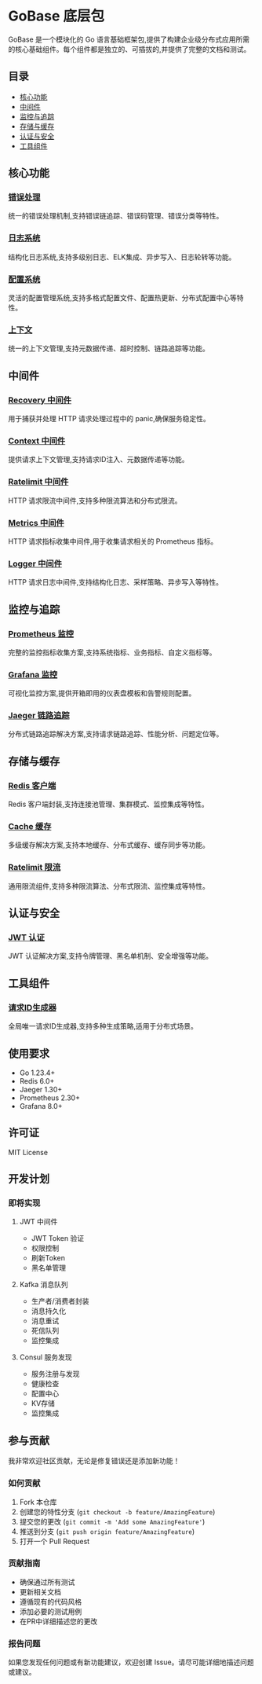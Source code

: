 # GoBase 底层包

GoBase 是一个模块化的 Go 语言基础框架包,提供了构建企业级分布式应用所需的核心基础组件。每个组件都是独立的、可插拔的,并提供了完整的文档和测试。

## 目录
- [核心功能](#核心功能)
- [中间件](#中间件)
- [监控与追踪](#监控与追踪)
- [存储与缓存](#存储与缓存)
- [认证与安全](#认证与安全)
- [工具组件](#工具组件)

## 核心功能

### [错误处理](/pkg/errors/README.md)
统一的错误处理机制,支持错误链追踪、错误码管理、错误分类等特性。

### [日志系统](/pkg/logger/README.md)
结构化日志系统,支持多级别日志、ELK集成、异步写入、日志轮转等功能。

### [配置系统](/pkg/config/README.md)
灵活的配置管理系统,支持多格式配置文件、配置热更新、分布式配置中心等特性。

### [上下文](/pkg/context/README.md)
统一的上下文管理,支持元数据传递、超时控制、链路追踪等功能。

## 中间件

### [Recovery 中间件](/pkg/middleware/recovery/README.md)
用于捕获并处理 HTTP 请求处理过程中的 panic,确保服务稳定性。

### [Context 中间件](/pkg/middleware/context/README.md)
提供请求上下文管理,支持请求ID注入、元数据传递等功能。

### [Ratelimit 中间件](/pkg/middleware/ratelimit/README.md)
HTTP 请求限流中间件,支持多种限流算法和分布式限流。

### [Metrics 中间件](/pkg/middleware/metrics/README.md)
HTTP 请求指标收集中间件,用于收集请求相关的 Prometheus 指标。

### [Logger 中间件](/pkg/middleware/logger/README.md)
HTTP 请求日志中间件,支持结构化日志、采样策略、异步写入等特性。

## 监控与追踪

### [Prometheus 监控](/pkg/monitor/prometheus/README.md)
完整的监控指标收集方案,支持系统指标、业务指标、自定义指标等。

### [Grafana 监控](/pkg/monitor/grafana/README.md)
可视化监控方案,提供开箱即用的仪表盘模板和告警规则配置。

### [Jaeger 链路追踪](/pkg/trace/jaeger/README.md)
分布式链路追踪解决方案,支持请求链路追踪、性能分析、问题定位等。

## 存储与缓存

### [Redis 客户端](/pkg/client/redis/README.md)
Redis 客户端封装,支持连接池管理、集群模式、监控集成等特性。

### [Cache 缓存](/pkg/cache/README.md)
多级缓存解决方案,支持本地缓存、分布式缓存、缓存同步等功能。

### [Ratelimit 限流](/pkg/ratelimit/README.md)
通用限流组件,支持多种限流算法、分布式限流、监控集成等特性。

## 认证与安全

### [JWT 认证](/pkg/auth/jwt/README.md)
JWT 认证解决方案,支持令牌管理、黑名单机制、安全增强等功能。

## 工具组件

### [请求ID生成器](/pkg/utils/requestid/README.md)
全局唯一请求ID生成器,支持多种生成策略,适用于分布式场景。

## 使用要求
- Go 1.23.4+
- Redis 6.0+
- Jaeger 1.30+
- Prometheus 2.30+
- Grafana 8.0+

## 许可证
MIT License

## 开发计划

### 即将实现
1. JWT 中间件
   - JWT Token 验证
   - 权限控制
   - 刷新Token
   - 黑名单管理

2. Kafka 消息队列
   - 生产者/消费者封装
   - 消息持久化
   - 消息重试
   - 死信队列
   - 监控集成

3. Consul 服务发现
   - 服务注册与发现
   - 健康检查
   - 配置中心
   - KV存储
   - 监控集成

## 参与贡献

我非常欢迎社区贡献，无论是修复错误还是添加新功能！

### 如何贡献

1. Fork 本仓库
2. 创建您的特性分支 (`git checkout -b feature/AmazingFeature`)
3. 提交您的更改 (`git commit -m 'Add some AmazingFeature'`)
4. 推送到分支 (`git push origin feature/AmazingFeature`)
5. 打开一个 Pull Request

### 贡献指南

- 确保通过所有测试
- 更新相关文档
- 遵循现有的代码风格
- 添加必要的测试用例
- 在PR中详细描述您的更改

### 报告问题

如果您发现任何问题或有新功能建议，欢迎创建 Issue。请尽可能详细地描述问题或建议。

